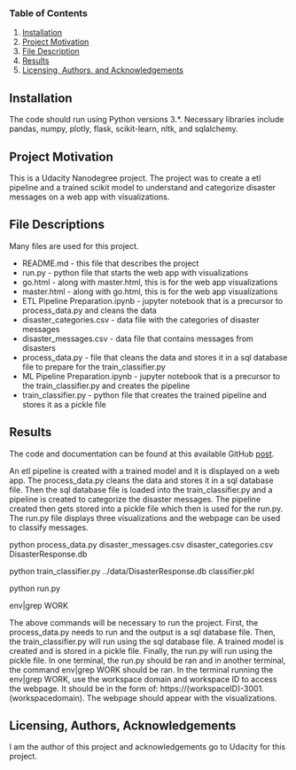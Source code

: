 ### Table of Contents

1. [Installation](#installation)
2. [Project Motivation](#motivation)
3. [File Description](#files)
4. [Results](#results)
5. [Licensing, Authors, and Acknowledgements](#licensing)

## Installation <a name="installation"></a>

The code should run using Python versions 3.*. Necessary libraries include pandas, numpy, plotly, flask, scikit-learn, nltk, and sqlalchemy.

## Project Motivation<a name="motivation"></a>

This is a Udacity Nanodegree project. The project was to create a etl pipeline and a trained scikit model to understand and categorize disaster messages on a web app with visualizations. 

## File Descriptions <a name="files"></a>

Many files are used for this project. 

- README.md - this file that describes the project 
- run.py - python file that starts the web app with visualizations 
- go.html - along with master.html, this is for the web app visualizations
- master.html - along with go.html, this is for the web app visualizations
- ETL Pipeline Preparation.ipynb - jupyter notebook that is a precursor to process_data.py and cleans the data
- disaster_categories.csv - data file with the categories of disaster messages 
- disaster_messages.csv - data file that contains messages from disasters
- process_data.py - file that cleans the data and stores it in a sql database file to prepare for the train_classifier.py
- ML Pipeline Preparation.ipynb - jupyter notebook that is a precursor to the train_classifier.py and creates the pipeline 
- train_classifier.py - python file that creates the trained pipeline and stores it as a pickle file


## Results<a name="results"></a>

The code and documentation can be found at this available GitHub [post](https://github.com/Rocketman55-cmd/disaster-response-project).

An etl pipeline is created with a trained model and it is displayed on a web app. The process_data.py cleans the data and stores it in a sql database file. Then the sql database file is loaded into the train_classifier.py and a pipeline is created to categorize the disaster messages.
The pipeline created then gets stored into a pickle file which then is used for the run.py. The run.py file displays three visualizations and the webpage can be used to classify messages. 

python process_data.py disaster_messages.csv disaster_categories.csv DisasterResponse.db

python train_classifier.py ../data/DisasterResponse.db classifier.pkl

python run.py

env|grep WORK

The above commands will be necessary to run the project. First, the process_data.py needs to run and the output is a sql database file. Then, the train_classifier.py will run using the sql database file.
A trained model is created and is stored in a pickle file. Finally, the run.py will run using the pickle file. In one terminal, the run.py should be ran and in another terminal, the command env|grep WORK should be ran.
In the terminal running the env|grep WORK, use the workspace domain and workspace ID to access the webpage. It should be in the form of: https://(workspaceID)-3001.(workspacedomain).
The webpage should appear with the visualizations.

## Licensing, Authors, Acknowledgements<a name="licensing"></a>

I am the author of this project and acknowledgements go to Udacity for this project. 